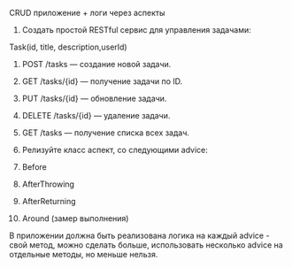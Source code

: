 CRUD приложение + логи через аспекты

1. Создать простой RESTful сервис для управления задачами:

Task(id, title, description,userId)

1. POST /tasks — создание новой задачи.

2. GET /tasks/{id} — получение задачи по ID.

3. PUT /tasks/{id} — обновление задачи.

4. DELETE /tasks/{id} — удаление задачи.

5. GET /tasks — получение списка всех задач.

3. Релизуйте класс аспект, со следующими advice:

1. Before

2. AfterThrowing

3. AfterReturning

4. Around (замер выполнения)

В приложении должна быть реализована логика на каждый advice - свой метод, можно сделать больше, использовать несколько advice на отдельные методы, но меньше нельзя.